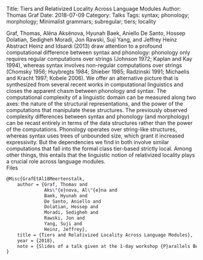 Title: Tiers and Relativized Locality Across Language Modules
Author: Thomas Graf
Date: 2018-07-09
Category: Talks
Tags: syntax; phonology; morphology; Minimalist grammars; subregular; tiers; locality

<div markdown class="authors">
Graf, Thomas, Alëna Aksënova, Hyunah Baek, Aniello De Santo, Hossep Dolatian, Sedigheh Moradi, Jon Rawski, Suji Yang, and Jeffrey Heinz
</div>

<div markdown class="abstract">
<span id="abstract-title">Abstract</span>
Heinz and Idsardi (2013) draw attention to a profound computational difference
between syntax and phonology: phonology only requires regular computations over strings (Johnson 1972; Kaplan and Kay 1994), whereas syntax involves non-regular computations over strings (Chomsky 1956; Huybregts 1984; Shieber 1985; Radzinski 1991; Michaelis and Kracht 1997; Kobele 2006).
We offer an alternative picture that is synthesized from several recent works
in computational linguistics and closes the apparent chasm between phonology and syntax.
The computational complexity of a linguistic domain can be measured along two axes: the nature of the structural representations, and the power of the computations that manipulate these structures.
The previously observed complexity differences between syntax and phonology
(and morphology) can be recast entirely in terms of the data structures rather than the power of the computations.
Phonology operates over string-like structures, whereas syntax uses trees of
unbounded size, which grant it increased expressivity.
But the dependencies we find in both involve similar computations that fall into the formal class tier-based strictly local.
Among other things, this entails that the linguistic notion of relativized locality plays a crucial role across language modules.
</div>

<div markdown class="files">
<span id="files-title">Files</span>
</div>

~~~latex
@Misc{GrafEtAl18Meertenstalk,
    author = {Graf, Thomas and
              Aks\"{e}nova, Al\"{e}na and
              Baek, Hyunah and
              De Santo, Aniello and
              Dolatian, Hossep and
              Moradi, Sedigheh and
              Rawski, Jon and
              Yang, Suji and
              Heinz, Jeffrey},
    title = {Tiers and Relativized Locality Across Language Modules},
    year = {2018},
    note = {Slides of a talk given at the 1-day workshop {P}arallels Between Phonology and Syntax, {J}uly 9, {M}eertens {I}nstituut, {A}msterdam, {N}etherlands}
}
~~~
